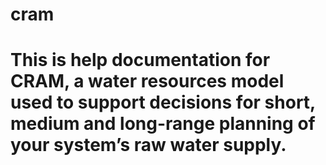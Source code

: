 # cram

# This is help documentation for CRAM, a water resources model used to support decisions for short, medium and long-range planning of your system’s raw water supply. 
